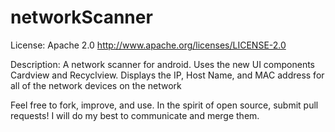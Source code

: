 networkScanner
==============

  License: Apache 2.0 http://www.apache.org/licenses/LICENSE-2.0

  Description:
A network scanner for android. Uses the new UI components Cardview and Recyclview. Displays the IP, Host Name, and MAC address for all of the network devices on the network

Feel free to fork, improve, and use. In the spirit of open source, submit pull requests! I will do my best to communicate and merge them.
